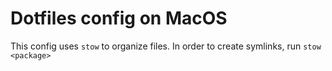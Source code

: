 # Dotfiles config on MacOS
This config uses `stow` to organize files. In order to create symlinks, run `stow <package>`
